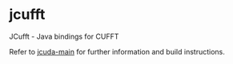 # jcufft
JCufft - Java bindings for CUFFT

Refer to [jcuda-main](https://github.com/jcuda/jcuda-main) for further
information and build instructions.